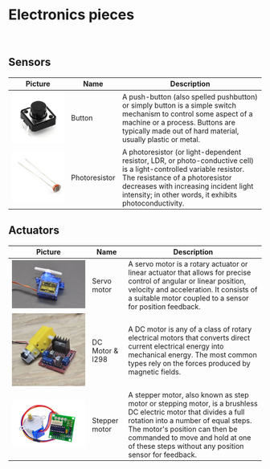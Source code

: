 # Electronics pieces

<br/>

## Sensors

| Picture | Name | Description |
| --- | --- | --- |
| [![Image](./assets/button.jpg)](./docs/digitalio.pdf) | Button | A push-button (also spelled pushbutton) or simply button is a simple switch mechanism to control some aspect of a machine or a process. Buttons are typically made out of hard material, usually plastic or metal. |
| [![Image](./assets/photoresistor.jpg)](./docs/analogio.pdf) | Photoresistor | A photoresistor (or light-dependent resistor, LDR, or photo-conductive cell) is a light-controlled variable resistor. The resistance of a photoresistor decreases with increasing incident light intensity; in other words, it exhibits photoconductivity. |


## Actuators

| Picture | Name | Description | 
| --- | --- | --- |
| [![Image](./assets/sg90-3-1.jpg)](./docs/servo.pdf) | Servo motor | A servo motor is a rotary actuator or linear actuator that allows for precise control of angular or linear position, velocity and acceleration. It consists of a suitable motor coupled to a sensor for position feedback. |
| [![Image](./assets/l298_thumb.png)](./docs/dcmotor.pdf) | DC Motor & l298 | A DC motor is any of a class of rotary electrical motors that converts direct current electrical energy into mechanical energy. The most common types rely on the forces produced by magnetic fields. |
| [![Image](./assets/stepper_thumb.jpg)](./docs/stepper.pdf) | Stepper motor | A stepper motor, also known as step motor or stepping motor, is a brushless DC electric motor that divides a full rotation into a number of equal steps. The motor's position can then be commanded to move and hold at one of these steps without any position sensor for feedback. |
